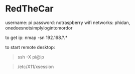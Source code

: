 # RedTheCar

username: pi
password: notraspberry
wifi networks: phidan, onedoesnotsimplylogintomordor

to get ip:
nmap -sn 192.168.?.*

to start remote desktop: 
> ssh -X pi@ip

> /etc/X11/xsession
